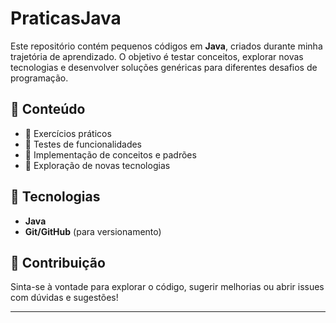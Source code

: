 # PraticasJava

Este repositório contém pequenos códigos em **Java**, criados durante minha trajetória de aprendizado. O objetivo é testar conceitos, explorar novas tecnologias e desenvolver soluções genéricas para diferentes desafios de programação.

## 📌 Conteúdo
- 🔹 Exercícios práticos  
- 🔹 Testes de funcionalidades  
- 🔹 Implementação de conceitos e padrões  
- 🔹 Exploração de novas tecnologias  

## 🚀 Tecnologias
- **Java**
- **Git/GitHub** (para versionamento)

## 📢 Contribuição
Sinta-se à vontade para explorar o código, sugerir melhorias ou abrir issues com dúvidas e sugestões!

---
